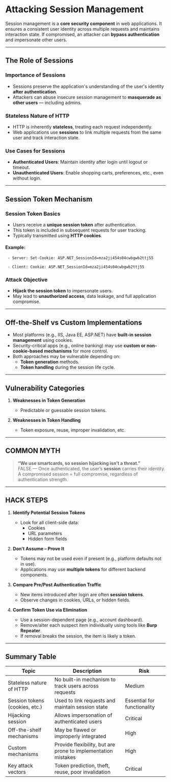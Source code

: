 # Attacking Session Management

Session management is a **core security component** in web applications. It ensures a consistent user identity across multiple requests and maintains interaction state. If compromised, an attacker can **bypass authentication** and impersonate other users.

---

## The Role of Sessions

### Importance of Sessions

- Sessions preserve the application's understanding of the user's identity **after authentication**.
- Attackers can abuse insecure session management to **masquerade as other users** — including admins.

### Stateless Nature of HTTP

- HTTP is inherently **stateless**, treating each request independently.
- Web applications use **sessions** to link multiple requests from the same user and track interaction state.

### Use Cases for Sessions

- **Authenticated Users**: Maintain identity after login until logout or timeout.
- **Unauthenticated Users**: Enable shopping carts, preferences, etc., even without login.

---

## Session Token Mechanism

### Session Token Basics

- Users receive a **unique session token** after authentication.
- This token is included in subsequent requests for user tracking.
- Typically transmitted using **HTTP cookies**.

#### Example:

` - Server: Set-Cookie: ASP.NET_SessionId=mza2ji454s04cwbgwb2ttj55`

` - Client: Cookie: ASP.NET_SessionId=mza2ji454s04cwbgwb2ttj55`

### Attack Objective

- **Hijack the session token** to impersonate users.
- May lead to **unauthorized access**, data leakage, and full application compromise.

---

## Off-the-Shelf vs Custom Implementations

- Most platforms (e.g., IIS, Java EE, ASP.NET) have **built-in session management** using cookies.
- Security-critical apps (e.g., online banking) may use **custom or non-cookie-based mechanisms** for more control.
- Both approaches may be vulnerable depending on:
  - **Token generation** methods.
  - **Token handling** during the session life cycle.

---

## Vulnerability Categories

1. **Weaknesses in Token Generation**
   - Predictable or guessable session tokens.

2. **Weaknesses in Token Handling**
   - Token exposure, reuse, improper invalidation, etc.

---

## COMMON MYTH

> **“We use smartcards, so session hijacking isn’t a threat.”**  
> FALSE — Once authenticated, the user’s **session** carries their identity.  
> A compromised session = full compromise, regardless of authentication strength.

---

## HACK STEPS

1. **Identify Potential Session Tokens**
   - Look for all client-side data:
     - Cookies
     - URL parameters
     - Hidden form fields

2. **Don’t Assume – Prove It**
   - Tokens may not be used even if present (e.g., platform defaults not in use).
   - Applications may use **multiple tokens** for different backend components.

3. **Compare Pre/Post Authentication Traffic**
   - New items introduced after login are often **session tokens**.
   - Observe changes in cookies, URLs, or hidden fields.

4. **Confirm Token Use via Elimination**
   - Use a session-dependent page (e.g., account dashboard).
   - Remove/alter each suspect item individually using tools like **Burp Repeater**.
   - If removal breaks the session, the item is likely a token.

---

## Summary Table

| Topic                          | Description                                                           | Risk                         |
|--------------------------------|-----------------------------------------------------------------------|------------------------------|
| Stateless nature of HTTP       | No built-in mechanism to track users across requests                 | Medium                       |
| Session tokens (cookies, etc.) | Used to link requests and maintain session state                     | Essential for functionality  |
| Hijacking session              | Allows impersonation of authenticated users                          | Critical                     |
| Off-the-shelf mechanisms       | May be flawed or improperly integrated                               | High                         |
| Custom mechanisms              | Provide flexibility, but are prone to implementation mistakes        | High                         |
| Key attack vectors             | Token prediction, theft, reuse, poor invalidation                    | Critical                     |

